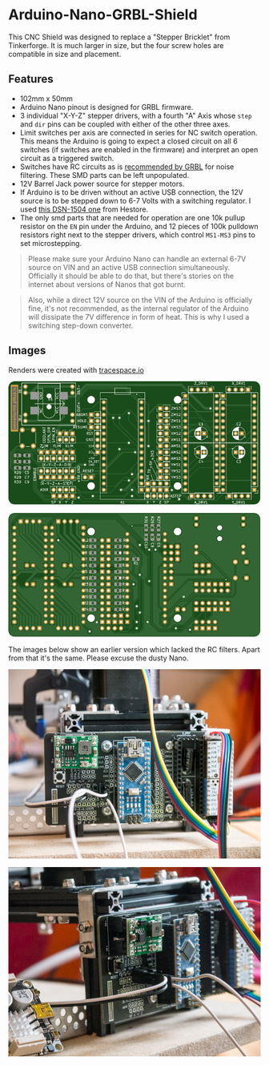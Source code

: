 # Arduino-Nano-GRBL-Shield
This CNC Shield was designed to replace a "Stepper Bricklet" from Tinkerforge. It is much larger in size, but the four screw holes are compatible in size and placement.

## Features
- 102mm x 50mm
- Arduino Nano pinout is designed for GRBL firmware.
- 3 individual "X-Y-Z" stepper drivers, with a fourth "A" Axis whose `step` and `dir` pins can be coupled with either of the other three axes.
- Limit switches per axis are connected in series for NC switch operation. This means the Arduino is going to expect a closed circuit on all 6 switches (if switches are enabled in the firmware) and interpret an open circuit as a triggered switch.
- Switches have RC circuits as is [recommended by GRBL](https://github.com/gnea/grbl/wiki/Wiring-Limit-Switches) for noise filtering. These SMD parts can be left unpopulated.
- 12V Barrel Jack power source for stepper motors.
- If Arduino is to be driven without an active USB connection, the 12V source is to be stepped down to 6-7 Volts with a switching regulator. I used [this DSN-1504 one](https://www.hestore.hu/prod_10038118.html?lang=en) from Hestore.
- The only smd parts that are needed for operation are one 10k pullup resistor on the `EN` pin under the Arduino, and 12 pieces of 100k pulldown resistors right next to the stepper drivers, which control `MS1-MS3` pins to set microstepping.

> Please make sure your Arduino Nano can handle an external 6-7V source on VIN and an active USB connection simultaneously. Officially it should be able to do that, but there's stories on the internet about versions of Nanos that got burnt.

> Also, while a direct 12V source on the VIN of the Arduino is officially fine, it's not recommended, as the internal regulator of the Arduino will dissipate the 7V difference in form of heat. This is why I used a switching step-down converter.

## Images

Renders were created with [tracespace.io](https://tracespace.io/)

![Top](https://github.com/emmertarmin/Arduino-Nano-GRBL-Shield/blob/master/images/top.svg?raw=true)

![Bottom](https://github.com/emmertarmin/Arduino-Nano-GRBL-Shield/blob/master/images/bottom.svg?raw=true)

The images below show an earlier version which lacked the RC filters. Apart from that it's the same. Please excuse the dusty Nano.

![Front](https://github.com/emmertarmin/Arduino-Nano-GRBL-Shield/blob/master/images/front.jpg?raw=true)

![Side](https://github.com/emmertarmin/Arduino-Nano-GRBL-Shield/blob/master/images/side.jpg?raw=true)
